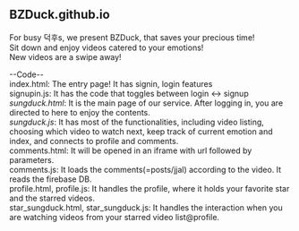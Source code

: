 ## BZDuck.github.io

For busy 덕후s, we present BZDuck, that saves your precious time!  
Sit down and enjoy videos catered to your emotions!  
New videos are a swipe away!  

--Code--  
index.html: The entry page! It has signin, login features  
signupin.js: It has the code that toggles between login <-> signup  
*sungduck.html*: It is the main page of our service. After logging in, you are directed to here to enjoy the contents.  
*sungduck.js*: It has most of the functionalities, including video listing, choosing which video to watch next, keep track of current emotion and index, and connects to profile and comments.  
comments.html: It will be opened in an iframe with url followed by parameters.  
comments.js: It loads the comments(=posts/jjal) according to the video. It reads the firebase DB.  
profile.html, profile.js: It handles the profile, where it holds your favorite star and the starred videos.  
star_sungduck.html, star_sungduck.js: It handles the interaction when you are watching videos from your starred video list@profile.  

